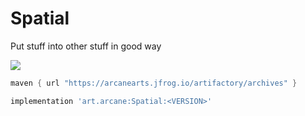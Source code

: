 # Spatial
Put stuff into other stuff in good way 

![](https://img.shields.io/github/v/release/ArcaneArts/Spatial?color=%236f24f0&display_name=tag&label=Spatial&sort=semver&style=for-the-badge)

```groovy
maven { url "https://arcanearts.jfrog.io/artifactory/archives" }
```

```groovy
implementation 'art.arcane:Spatial:<VERSION>'
```
